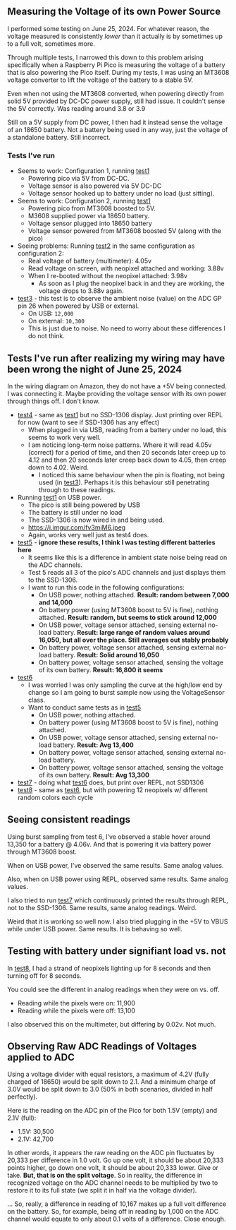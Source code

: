 ## Measuring the Voltage of its own Power Source
I performed some testing on June 25, 2024. For whatever reason, the voltage measured is consistently *lower* than it actually is by sometimes up to a full volt, sometimes more.

Through multiple tests, I narrowed this down to this problem arising specifically when a Raspberry Pi Pico is measuring the voltage of a battery that is also powering the Pico itself. During my tests, I was using an MT3608 voltage converter to lift the voltage of the battery to a stable 5V.

Even when not using the MT3608 converted, when powering directly from solid 5V provided by DC-DC power supply, still had issue. It couldn't sense the 5V correctly. Was reading around 3.8 or 3.9

Still on a 5V supply from DC power, I then had it instead sense the voltage of an 18650 battery. Not a battery being used in any way, just the voltage of a standalone battery. Still incorrect.

### Tests I've run
- Seems to work: Configuration 1, running [test1](./test1/)
	- Powering pico via 5V from DC-DC.
	- Voltage sensor is also powered via 5V DC-DC
	- Voltage sensor hooked up to battery under no load (just sitting).
- Seems to work: Configuration 2, running [test1](./test1/)
	- Powering pico from MT3608 boosted to 5V. 
	- M3608 supplied power via 18650 battery.
	- Voltage sensor plugged into 18650 battery
	- Voltage sensor powered from MT3608 boosted 5V (along with the pico)
- Seeing problems: Running [test2](./test2/) in the same configuration as configuration 2:
	- Real voltage of battery (multimeter): 4.05v
	- Read voltage on screen, with neopixel attached and working: 3.88v
	- When I re-booted without the neopixel attached: 3.98v
		- As soon as I plug the neopixel back in and they are working, the voltage drops to 3.88v again.
- [test3](./test3/) - this test is to observe the ambient noise (value) on the ADC GP pin 26 when powered by USB or external.
	- On USB: `12,000`
	- On external: `10,300`
	- This is just due to noise. No need to worry about these differences I do not think.

## Tests I've run after realizing my wiring may have been wrong the night of June 25, 2024
In the wiring diagram on Amazon, they do not have a +5V being connected. I was connecting it. Maybe providing the voltage sensor with its own power through things off. I don't know.
- [test4](./test4/) - same as [test1](./test1/) but no SSD-1306 display. Just printing over REPL for now (want to see if SSD-1306 has any effect)
	- When plugged in via USB, reading from a battery under no load, this seems to work very well.
	- I am noticing long-term noise patterns. Where it will read 4.05v (correct) for a period of time, and then 20 seconds later creep up to 4.12 and then 20 seconds later creep back down to 4.05, then creep down to 4.02. Weird.
		- I noticed this same behaviour when the pin is floating, not being used (in [test3](./test3/)). Perhaps it is this behaviour still penetrating through to these readings.
- Running [test1](./test1/) on USB power.
	- The pico is still being powered by USB
	- The battery is still under no load
	- The SSD-1306 is now wired in and being used.
	- https://i.imgur.com/fv3mjM6.jpeg
	- Again, works very well just as test4 does.
- [test5](./test5/) - **ignore these results, I think I was testing different batteries here**
	- It seems like this is a difference in ambient state noise being read on the ADC channels.
	- Test 5 reads all 3 of the pico's ADC channels and just displays them to the SSD-1306.
	- I want to run this code in the following configurations:
		- On USB power, nothing attached. **Result: random between 7,000 and 14,000**
		- On battery power (using MT3608 boost to 5V is fine), nothing attached. **Result: random, but seems to stick around 12,000**
		- On USB power, voltage sensor attached, sensing external no-load battery. **Result: large range of random values around 16,050, but all over the place. Still averages out stably probably**
		- On battery power, voltage sensor attached, sensing external no-load battery. **Result: Solid around 16,050**
		- On battery power, voltage sensor attached, sensing the voltage of its own battery. **Result: 16,800 it seems**
- [test6](./test6/)
	- I was worried I was only sampling the curve at the high/low end by change so I am going to burst sample now using the VoltageSensor class.
	- Want to conduct same tests as in [test5](./test5/)
		- On USB power, nothing attached. 
		- On battery power (using MT3608 boost to 5V is fine), nothing attached. 
		- On USB power, voltage sensor attached, sensing external no-load battery. **Result: Avg 13,400**
		- On battery power, voltage sensor attached, sensing external no-load battery. 
		- On battery power, voltage sensor attached, sensing the voltage of its own battery. **Result: Avg 13,300**
- [test7](./test7) - doing what [test6](./test6/) does, but print over REPL, not SSD1306
- [test8](./test8/) - same as [test6](./test6/), but with powering 12 neopixels w/ different random colors each cycle


## Seeing consistent readings
Using burst sampling from test 6, I've observed a stable hover around 13,350 for a battery @ 4.06v. And that is powering it via battery power through MT3608 boost.

When on USB power, I've observed the same results. Same analog values.

Also, when on USB power using REPL, observed same results. Same analog values.

I also tried to run [test7](./test7/) which continuously printed the results through REPL, not to the SSD-1306. Same results, same analog readings. Weird. 

Weird that it is working so well now. I also tried plugging in the +5V to VBUS while under USB power. Same results. It is behaving so well.

## Testing with battery under signifiant load vs. not
In [test8](./test8/), I had a strand of neopixels lighting up for 8 seconds and then turning off for 8 seconds. 

You could see the different in analog readings when they were on vs. off.
- Reading while the pixels were on: 11,900
- Reading while the pixels were off: 13,100

I also observed this on the multimeter, but differing by 0.02v. Not much.


## Observing Raw ADC Readings of Voltages applied to ADC
Using a voltage divider with equal resistors, a maximum of 4.2V (fully charged of 18650) would be split down to 2.1. And a minimum charge of 3.0V would be split down to 3.0 (50% in both scenarios, divided in half perfectly).

Here is the reading on the ADC pin of the Pico for both 1.5V (empty) and 2.1V (full):
- 1.5V: 30,500
- 2.1V: 42,700

In other words, it appears the raw reading on the ADC pin fluctuates by 20,333 per difference in 1.0 volt. Go up one volt, it should be about 20,333 points higher, go down one volt, it should be about 20,333 lower. Give or take. **But, that is on the split voltage**. So in reality, the difference in recognized voltage on the ADC channel needs to be multiplied by two to restore it to its full state (we split it in half via the voltage divider). 

... So, really, a difference in reading of 10,167 makes up a full volt difference on the battery. So, for example, being off in reading by 1,000 on the ADC channel would equate to only about 0.1 volts of a difference. Close enough.